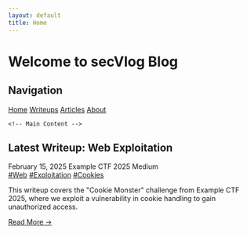 ```yaml
---
layout: default
title: Home
---
```


# Welcome to secVlog Blog

<div class="container">
    <!-- Sidebar -->
    <aside class="sidebar">
        <h2>Navigation</h2>
        <nav>
            <a href="{{ '/' | relative_url }}">Home</a>
            <a href="{{ '/writeups' | relative_url }}">Writeups</a>
            <a href="{{ '/articles' | relative_url }}">Articles</a>
            <a href="{{ '/about' | relative_url }}">About</a>
        </nav>
    </aside>

    <!-- Main Content -->
<main class="main-content">
        <div class="featured-article">
            <h2>Latest Writeup: Web Exploitation</h2>
            <div class="post-meta">
                <span class="date">February 15, 2025</span>
                <span class="event">Example CTF 2025</span>
                <span class="difficulty">Medium</span>
            </div>
            <div class="tags">
                <a href="/tags/web" class="tag">#Web</a>
                <a href="/tags/exploitation" class="tag">#Exploitation</a>
                <a href="/tags/cookies" class="tag">#Cookies</a>
            </div>
            <p>This writeup covers the "Cookie Monster" challenge from Example CTF 2025, where we exploit a vulnerability in cookie handling to gain unauthorized access.</p>
            <a href="/writeups/cookie-monster" class="view-all">Read More →</a>
        </div>
    </main>
</div>